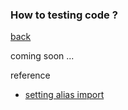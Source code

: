 ### How to testing code ?

[back](../README.md)

coming soon ...

reference

- [setting alias import](https://alifrazansaputra.medium.com/testing-nestjs-relative-paths-with-module-aliases-nestcli-version-10-3-0-cd559d684280)
